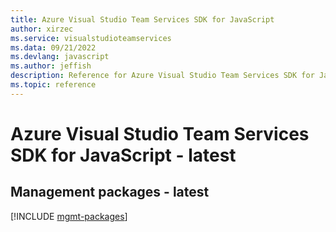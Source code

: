 ```yaml
---
title: Azure Visual Studio Team Services SDK for JavaScript
author: xirzec
ms.service: visualstudioteamservices
ms.data: 09/21/2022
ms.devlang: javascript
ms.author: jeffish
description: Reference for Azure Visual Studio Team Services SDK for JavaScript
ms.topic: reference
---
```

# Azure Visual Studio Team Services SDK for JavaScript - latest

## Management packages - latest
[!INCLUDE [mgmt-packages](visual-studio-team-services-mgmt-index.md)]